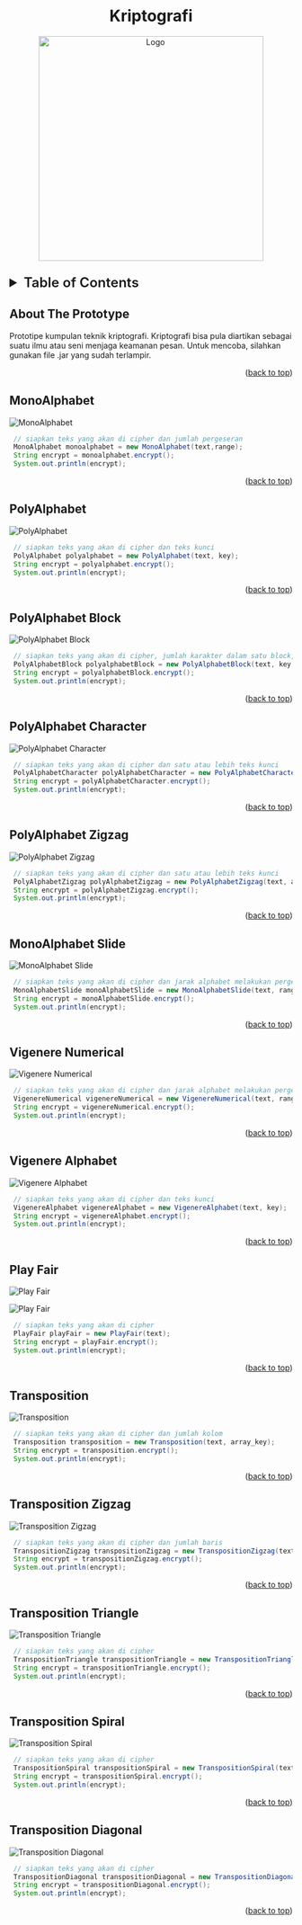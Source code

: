 <!-- Improved compatibility of back to top link: See: https://github.com/othneildrew/Best-README-Template/pull/73 -->
<a name="readme-top"></a>

<!-- PROJECT LOGO -->
<br />
<div align="center">
  <h1 align="center">Kriptografi</h1>
  <img src="images/theory.jpg" alt="Logo" width="400" >
</div>

<!-- TABLE OF CONTENTS -->
<details>
  <summary style="margin-top: 24px;
    font-size: 24px;
    font-weight: 600;">Table of Contents</summary>
      <ul>
          <li><a href="#about-the-prototype">About The Prototype</a></li>
          <li><a href="#MonoAlphabet">MonoAlphabet</a></li>
          <li><a href="#PolyAlphabet">PolyAlphabet</a></li>
          <li><a href="#PolyAlphabet-Block">PolyAlphabet Block</a></li>
          <li><a href="#PolyAlphabet-Character">PolyAlphabet Character</a></li>
          <li><a href="#PolyAlphabet-Zigzag">PolyAlphabet Zigzag</a></li>
          <li><a href="#MonoAlphabet-Slide">MonoAlphabet Slide</a></li>
          <li><a href="#Vigenere-Numerical">Vigenere Numerical</a></li>
          <li><a href="#Vigenere-Alphabet">Vigenere Alphabet</a></li>
          <li><a href="#Play-Fair">Play Fair</a></li>
          <li><a href="#Transposition">Transposition</a></li>
          <li><a href="#Transposition-Zigzag">Transposition Zigzag</a></li>
          <li><a href="#Transposition-Triangle">Transposition Triangle</a></li>
          <li><a href="#Transposition-Spiral">Transposition Spiral</a></li>
          <li><a href="#Transposition-Diagonal">Transposition Diagonal</a></li>
      </ul>
</details>

<!-- ABOUT THE PROJECT -->
## About The Prototype

Prototipe kumpulan teknik kriptografi. Kriptografi bisa pula diartikan sebagai suatu ilmu atau seni menjaga keamanan pesan. Untuk mencoba, silahkan gunakan file .jar yang sudah terlampir.

<p align="right">(<a href="#readme-top">back to top</a>)</p>

## MonoAlphabet

![MonoAlphabet][monoalphabet]

```java
 // siapkan teks yang akan di cipher dan jumlah pergeseran
 MonoAlphabet monoalphabet = new MonoAlphabet(text,range);
 String encrypt = monoalphabet.encrypt();
 System.out.println(encrypt);
```

<p align="right">(<a href="#readme-top">back to top</a>)</p>

## PolyAlphabet

![PolyAlphabet][polyalphabet]

```java
 // siapkan teks yang akan di cipher dan teks kunci
 PolyAlphabet polyalphabet = new PolyAlphabet(text, key);
 String encrypt = polyalphabet.encrypt();
 System.out.println(encrypt);
```

<p align="right">(<a href="#readme-top">back to top</a>)</p>

## PolyAlphabet Block

![PolyAlphabet Block][polyalphabet-block]

```java
 // siapkan teks yang akan di cipher, jumlah karakter dalam satu block, dan satu atau lebih teks kunci
 PolyAlphabetBlock polyalphabetBlock = new PolyAlphabetBlock(text, key, range);
 String encrypt = polyalphabetBlock.encrypt();
 System.out.println(encrypt);
```

<p align="right">(<a href="#readme-top">back to top</a>)</p>

## PolyAlphabet Character

![PolyAlphabet Character][polyalphabet-character]

```java
 // siapkan teks yang akan di cipher dan satu atau lebih teks kunci
 PolyAlphabetCharacter polyAlphabetCharacter = new PolyAlphabetCharacter(text, array_key);
 String encrypt = polyAlphabetCharacter.encrypt();
 System.out.println(encrypt);
```

<p align="right">(<a href="#readme-top">back to top</a>)</p>

## PolyAlphabet Zigzag

![PolyAlphabet Zigzag][polyalphabet-zigzag]

```java
 // siapkan teks yang akan di cipher dan satu atau lebih teks kunci
 PolyAlphabetZigzag polyAlphabetZigzag = new PolyAlphabetZigzag(text, array_key);
 String encrypt = polyAlphabetZigzag.encrypt();
 System.out.println(encrypt);
```

<p align="right">(<a href="#readme-top">back to top</a>)</p>

## MonoAlphabet Slide

![MonoAlphabet Slide][monoalphabet-slide]

```java
 // siapkan teks yang akan di cipher dan jarak alphabet melakukan pergeseran
 MonoAlphabetSlide monoAlphabetSlide = new MonoAlphabetSlide(text, range);
 String encrypt = monoAlphabetSlide.encrypt();
 System.out.println(encrypt);
```

<p align="right">(<a href="#readme-top">back to top</a>)</p>

## Vigenere Numerical

![Vigenere Numerical][vigenere-numerical]

```java
 // siapkan teks yang akan di cipher dan jarak alphabet melakukan pergeseran
 VigenereNumerical vigenereNumerical = new VigenereNumerical(text, range);
 String encrypt = vigenereNumerical.encrypt();
 System.out.println(encrypt);
```

<p align="right">(<a href="#readme-top">back to top</a>)</p>

## Vigenere Alphabet

![Vigenere Alphabet][vigenere-alphabet]

```java
 // siapkan teks yang akan di cipher dan teks kunci
 VigenereAlphabet vigenereAlphabet = new VigenereAlphabet(text, key);
 String encrypt = vigenereAlphabet.encrypt();
 System.out.println(encrypt);
```

<p align="right">(<a href="#readme-top">back to top</a>)</p>

## Play Fair

![Play Fair][play-fair]

![Play Fair][play-fair-2]

```java
 // siapkan teks yang akan di cipher
 PlayFair playFair = new PlayFair(text);
 String encrypt = playFair.encrypt();
 System.out.println(encrypt);
```

<p align="right">(<a href="#readme-top">back to top</a>)</p>

## Transposition

![Transposition][transposition]

```java
 // siapkan teks yang akan di cipher dan jumlah kolom
 Transposition transposition = new Transposition(text, array_key);
 String encrypt = transposition.encrypt();
 System.out.println(encrypt);
```

<p align="right">(<a href="#readme-top">back to top</a>)</p>

## Transposition Zigzag

![Transposition Zigzag][transposition-zigzag]

```java
 // siapkan teks yang akan di cipher dan jumlah baris
 TranspositionZigzag transpositionZigzag = new TranspositionZigzag(text, array_key);
 String encrypt = transpositionZigzag.encrypt();
 System.out.println(encrypt);
```

<p align="right">(<a href="#readme-top">back to top</a>)</p>

## Transposition Triangle

![Transposition Triangle][transposition-triangle]

```java
 // siapkan teks yang akan di cipher
 TranspositionTriangle transpositionTriangle = new TranspositionTriangle(text);
 String encrypt = transpositionTriangle.encrypt();
 System.out.println(encrypt);
```

<p align="right">(<a href="#readme-top">back to top</a>)</p>

## Transposition Spiral

![Transposition Spiral][transposition-spiral]

```java
 // siapkan teks yang akan di cipher
 TranspositionSpiral transpositionSpiral = new TranspositionSpiral(text);
 String encrypt = transpositionSpiral.encrypt();
 System.out.println(encrypt);
```

<p align="right">(<a href="#readme-top">back to top</a>)</p>

## Transposition Diagonal

![Transposition Diagonal][transposition-diagonal]

```java
 // siapkan teks yang akan di cipher
 TranspositionDiagonal transpositionDiagonal = new TranspositionDiagonal(text);
 String encrypt = transpositionDiagonal.encrypt();
 System.out.println(encrypt);
```

<p align="right">(<a href="#readme-top">back to top</a>)</p>

<!-- LINK BADGE & IMAGE-->
<!-- https://github.com/Ileriayo/markdown-badges -->

[theory]: images/theory.jpg
[monoalphabet]: images/monoalphabet.png
[polyalphabet]: images/polyalphabet.png
[polyalphabet-block]: images/block.png
[polyalphabet-character]: images/character.png
[polyalphabet-zigzag]: images/zigzag.png
[monoalphabet-slide]: images/slide.png
[vigenere-numerical]: images/number.png
[vigenere-alphabet]: images/alphabet.png
[play-fair]: images/playfair.png
[play-fair-2]: images/playfair-2.png
[transposition]: images/transposition.png
[transposition-zigzag]: images/transposition-zigzag.png
[transposition-triangle]: images/triangle.png
[transposition-spiral]: images/spiral.png
[transposition-diagonal]: images/diagonal.png
